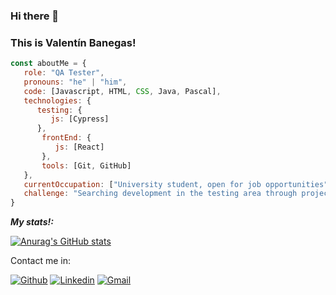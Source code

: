 ### Hi there 👋 
### This is Valentín Banegas!

```javascript
const aboutMe = {
   role: "QA Tester",
   pronouns: "he" | "him",
   code: [Javascript, HTML, CSS, Java, Pascal],
   technologies: {
      testing: {
         js: [Cypress]
      },
       frontEnd: {
          js: [React]
       },
       tools: [Git, GitHub]
   },
   currentOccupation: ["University student, open for job opportunities"],
   challenge: "Searching development in the testing area through projects."
}

```
_**My stats!:**_

[![Anurag's GitHub stats](https://github-readme-stats.vercel.app/api?username=ValenUNLP)](https://github.com/anuraghazra/github-readme-stats)

Contact me in:

[![Github](https://img.shields.io/badge/-Github-000?style=flat&logo=Github&logoColor=white)](https://github.com/ValenUNLP)
[![Linkedin](https://img.shields.io/badge/-LinkedIn-blue?style=flat&logo=Linkedin&logoColor=white)](https://www.linkedin.com/in/valentin-banegas-27415b218/)
[![Gmail](https://img.shields.io/badge/-Gmail-c14438?style=flat&logo=Gmail&logoColor=white)](mailto:BanegasValentin2003@gmail.com)
